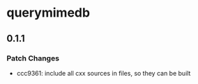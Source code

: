 # querymimedb

## 0.1.1

### Patch Changes

- ccc9361: include all cxx sources in files, so they can be built
